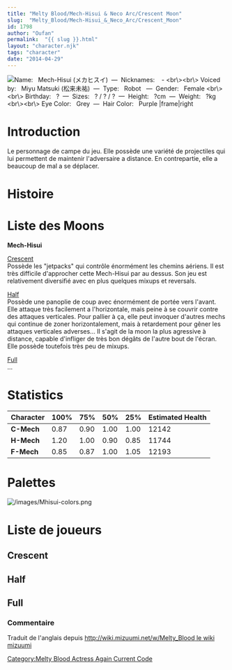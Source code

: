 ```yaml
---
title: "Melty Blood/Mech-Hisui & Neco Arc/Crescent Moon"
slug:  "Melty_Blood/Mech-Hisui_&_Neco_Arc/Crescent_Moon"
id: 1798
author: "Oufan"
permalink:  "{{ slug }}.html"
layout: "character.njk"
tags: "character"
date: "2014-04-29"
---
```


![ **Name:**   Mech-Hisui (メカヒスイ)  —  **Nicknames:**    -
\<br\\\>\<br\\\> **Voiced by:**   Miyu Matsuki
(松来未祐)  —  **Type:**   Robot   —  **Gender:**   Female
\<br\\\>\<br\\\> **Birthday:**   ?  —  **Sizes:**   ? / ? /
?  —  **Height:**   ?cm  —  **Weight:**   ?kg \<br\\\>\<br\\\> **Eye
Color:**   Grey  —  **Hair Color:**   Purple
\|frame\|right](/images/Mhisui0.png " Name:   Mech-Hisui (メカヒスイ)  —  Nicknames:    - <br\><br\> Voiced by:   Miyu Matsuki (松来未祐)  —  Type:   Robot   —  Gender:   Female <br\><br\> Birthday:   ?  —  Sizes:   ? / ? / ?  —  Height:   ?cm  —  Weight:   ?kg <br\><br\> Eye Color:   Grey  —  Hair Color:   Purple |frame|right")

# Introduction

Le personnage de campe du jeu. Elle possède une variété de projectiles
qui lui permettent de maintenir l'adversaire a distance. En
contrepartie, elle a beaucoup de mal a se déplacer.

# Histoire

# Liste des Moons

**Mech-Hisui**

[Crescent](Melty_Blood/Mech-Hisui/Crescent_Moon "wikilink")  
Possède les "jetpacks" qui contrôle énormément les chemins aériens. Il
est très difficile d'approcher cette Mech-Hisui par au dessus. Son jeu
est relativement diversifié avec en plus quelques mixups et reversals.

[Half](Melty_Blood/Mech-Hisui/Half_Moon "wikilink")  
Possède une panoplie de coup avec énormément de portée vers l'avant.
Elle attaque très facilement a l'horizontale, mais peine à se couvrir
contre des attaques verticales. Pour pallier à ça, elle peut invoquer
d'autres mechs qui continue de zoner horizontalement, mais à retardement
pour gêner les attaques verticales adverses... Il s'agit de la moon la
plus agressive à distance, capable d'infliger de très bon dégâts de
l'autre bout de l'écran. Elle possède toutefois très peu de mixups.

[Full](Melty_Blood/Mech-Hisui/Full_Moon "wikilink")  
...

# Statistics

| Character  | 100% | 75%  | 50%  | 25%  | Estimated Health |
|------------|------|------|------|------|------------------|
| **C-Mech** | 0.87 | 0.90 | 1.00 | 1.00 | 12142            |
| **H-Mech** | 1.20 | 1.00 | 0.90 | 0.85 | 11744            |
| **F-Mech** | 0.85 | 0.87 | 1.00 | 1.05 | 12193            |

# Palettes

![](/images/Mhisui-colors.png "/images/Mhisui-colors.png")

# Liste de joueurs

## Crescent

## Half

## Full

### Commentaire

Traduit de l'anglais depuis [http://wiki.mizuumi.net/w/Melty_Blood le
wiki
mizuumi](http://wiki.mizuumi.net/w/Melty_Blood_le_wiki_mizuumi "wikilink")

[Category:Melty Blood Actress Again Current
Code](Category:Melty_Blood_Actress_Again_Current_Code "wikilink")
